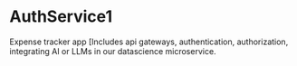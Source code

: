 # AuthService1
 Expense tracker app [Includes api gateways, authentication, authorization, integrating AI or LLMs in our datascience microservice.

